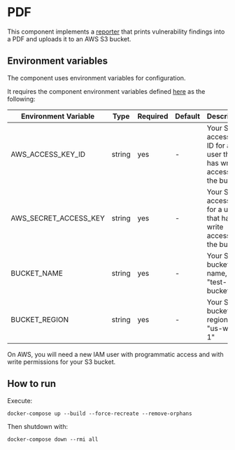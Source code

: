 # PDF

This component implements
a [reporter](https://github.com/smithy-security/smithy/blob/main/sdk/component/component.go)
that prints vulnerability findings into a PDF and uploads it to an AWS
S3 bucket.

## Environment variables

The component uses environment variables for configuration.

It requires the component
environment variables defined
[here](https://github.com/smithy-security/smithy/blob/main/sdk/README.md#component)
as the following:

| Environment Variable  | Type   | Required | Default | Description                                                          |
|-----------------------|--------|----------|---------|----------------------------------------------------------------------|
| AWS\_ACCESS\_KEY\_ID     | string | yes      | -       | Your S3 access key ID for a user that has write access to the bucket |
| AWS\_SECRET\_ACCESS\_KEY | string | yes      | -       | Your S3 access key for a user that has write access to the bucket    |
| BUCKET\_NAME           | string | yes      | -       | Your S3 bucket name, e.g. "test-bucket"                              |
| BUCKET\_REGION         | string | yes      | -       | Your S3 bucket region, e.g. "us-west-1"                              |

On AWS, you will need a new IAM user with programmatic access and
with write permissions for your S3 bucket.

## How to run

Execute:

```shell
docker-compose up --build --force-recreate --remove-orphans
```

Then shutdown with:

```shell
docker-compose down --rmi all
```
